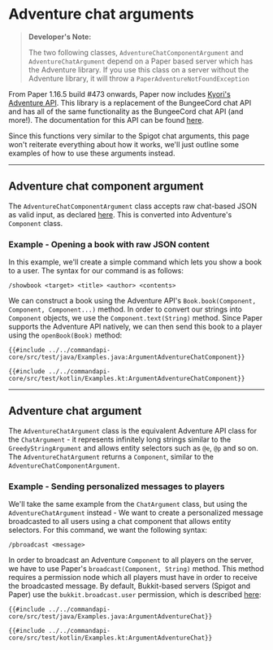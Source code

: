 # Adventure chat arguments

> **Developer's Note:**
>
> The two following classes, `AdventureChatComponentArgument` and `AdventureChatArgument` depend on a Paper based server which has the Adventure library. If you use this class on a server without the Adventure library, it will throw a `PaperAdventureNotFoundException`

From Paper 1.16.5 build #473 onwards, Paper now includes [Kyori's Adventure API](https://github.com/KyoriPowered/adventure-platform). This library is a replacement of the BungeeCord chat API and has all of the same functionality as the BungeeCord chat API (and more!). The documentation for this API can be found [here](https://docs.adventure.kyori.net/index.html).

Since this functions very similar to the Spigot chat arguments, this page won't reiterate everything about how it works, we'll just outline some examples of how to use these arguments instead.

-----

## Adventure chat component argument

The `AdventureChatComponentArgument` class accepts raw chat-based JSON as valid input, as declared [here](https://minecraft.gamepedia.com/Raw_JSON_text_format). This is converted into Adventure's `Component` class.

<div class="example">

### Example - Opening a book with raw JSON content

In this example, we'll create a simple command which lets you show a book to a user. The syntax for our command is as follows:

```mccmd
/showbook <target> <title> <author> <contents>
```

We can construct a book using the Adventure API's `Book.book(Component, Component, Component...)` method. In order to convert our strings into `Component` objects, we use the `Component.text(String)` method. Since Paper supports the Adventure API natively, we can then send this book to a player using the `openBook(Book)` method:

<div class="multi-pre">

```java,Java
{{#include ../../commandapi-core/src/test/java/Examples.java:ArgumentAdventureChatComponent}}
```

```kotlin,Kotlin
{{#include ../../commandapi-core/src/test/kotlin/Examples.kt:ArgumentAdventureChatComponent}}
```

</div>

</div>

-----

## Adventure chat argument

The `AdventureChatArgument` class is the equivalent Adventure API class for the `ChatArgument` - it represents infinitely long strings similar to the `GreedyStringArgument` and allows entity selectors such as `@e`, `@p` and so on. The `AdventureChatArgument` returns a `Component`, similar to the `AdventureChatComponentArgument`.

<div class="example">

### Example - Sending personalized messages to players

We'll take the same example from the `ChatArgument` class, but using the `AdventureChatArgument` instead - We want to create a personalized message broadcasted to all users using a chat component that allows entity selectors. For this command, we want the following syntax:

```mccmd
/pbroadcast <message>
```

In order to broadcast an Adventure `Component` to all players on the server, we have to use Paper's `broadcast(Component, String)` method. This method requires a permission node which all players must have in order to receive the broadcasted message. By default, Bukkit-based servers (Spigot and Paper) use the `bukkit.broadcast.user` permission, which is described [here](https://bukkit.fandom.com/wiki/CraftBukkit_Commands#Additional_Permissions):

<div class="multi-pre">

```java,Java
{{#include ../../commandapi-core/src/test/java/Examples.java:ArgumentAdventureChat}}
```

```kotlin,Kotlin
{{#include ../../commandapi-core/src/test/kotlin/Examples.kt:ArgumentAdventureChat}}
```

</div>

</div>
